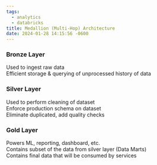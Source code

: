 ```yaml
---
tags:
  - analytics
  - databricks
title: Medallion (Multi-Hop) Architecture
date: 2024-01-28 14:15:56 -0600
---
```


### Bronze Layer
Used to ingest raw data  
Efficient storage & querying of unprocessed history of data

### Silver Layer
Used to perform cleaning of dataset  
Enforce production schema on dataset  
Eliminate duplicated, add quality checks

### Gold Layer
Powers ML, reporting, dashboard, etc.  
Contains subset of the data from silver layer (Data Marts)  
Contains final data that will be consumed by services
